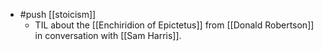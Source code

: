 - #push [[stoicism]]
  - TIL about the [[Enchiridion of Epictetus]] from [[Donald Robertson]] in conversation with [[Sam Harris]].